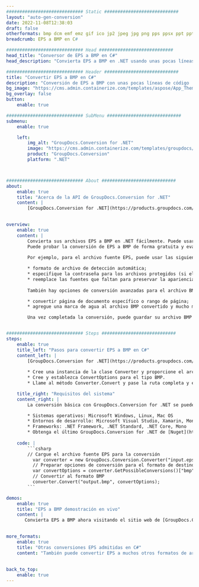 ```yaml
---
############################# Static ############################
layout: "auto-gen-conversion"
date: 2022-11-08T12:38:03
draft: false
otherformats: bmp dcm emf emz gif ico jp2 jpeg jpg png pps ppsx ppt pptx psb psd svg svgz tga tif tiff webp wmf wmz
breadcrumb: EPS a BMP en C#

############################# Head ############################
head_title: "Conversor de EPS a BMP en C#"
head_description: "Convierta EPS a BMP en .NET usando unas pocas líneas de código. Utilice la API de conversión de documentos de GroupDocs para convertir más de 160 formatos de archivo."

############################# Header ############################
title: "Convertir EPS a BMP en C#"
description: "Conversión de EPS a BMP con unas pocas líneas de código .NET"
bg_image: "https://cms.admin.containerize.com/templates/aspose/App_Themes/V3/images/bg/header1.png"
bg_overlay: false
button:
    enable: true

############################# SubMenu ############################
submenu:
    enable: true

    left:
        img_alt: "GroupDocs.Conversion for .NET"
        image: "https://cms.admin.containerize.com/templates/groupdocs/images/product-logos/90x90-noborder/groupdocs-conversion-net.png"
        product: "GroupDocs.Conversion"
        platform: ".NET"



############################# About ############################
about:
    enable: true
    title: "Acerca de la API de GroupDocs.Conversion for .NET"
    content: |
        [GroupDocs.Conversion for .NET](https://products.groupdocs.com/conversion/net/) se puede usar para convertir Microsoft Word, Excel, PowerPoint, PDF, Visio y otros formatos. GroupDocs.Conversion es una API independiente que es adecuada para sistemas internos y de back-end donde se requiere un alto rendimiento. No depende de ningún software como Microsoft u Open Office.
    

overview:
    enable: true
    content: |
        Convierta sus archivos EPS a BMP en .NET fácilmente. Puede usar solo un par de líneas de código C# en cualquier plataforma de su elección, como Windows, Linux, macOS.
        Puede probar la conversión de EPS a BMP de forma gratuita y evaluar la calidad de los resultados de la conversión. Junto con los escenarios de conversión de archivos simples, puede probar opciones más avanzadas para cargar el archivo de origen EPS y para guardar el resultado de salida BMP. 
        
        Por ejemplo, para el archivo fuente EPS, puede usar las siguientes opciones de carga:

        * formato de archivo de detección automática;
        * especifique la contraseña para los archivos protegidos (si el formato de archivo lo admite);
        * reemplace las fuentes que faltan para preservar la apariencia del documento.
        
        También hay opciones de conversión avanzadas para el archivo BMP:

        * convertir página de documento específico o rango de página;
        * agregue una marca de agua al archivo BMP convertido y mucho más.

        Una vez completada la conversión, puede guardar su archivo BMP en la ruta del archivo local o en cualquier almacenamiento de terceros como FTP, Amazon S3, Google Drive, Dropbox, etc. Tenga en cuenta que para convertir EPS a BMP no es necesario instalar ningún software adicional, como MS Office, Open Office, Adobe Acrobat Reader, etc.


############################# Steps ############################
steps:
    enable: true
    title_left: "Pasos para convertir EPS a BMP en C#"
    content_left: |
        [GroupDocs.Conversion for .NET](https://products.groupdocs.com/conversion/net/) facilita a los desarrolladores convertir un archivo EPS a BMP con unas pocas líneas de código.
        
        * Cree una instancia de la clase Converter y proporcione el archivo EPS con la ruta completa
        * Cree y establezca ConvertOptions para el tipo BMP.
        * Llame al método Converter.Convert y pase la ruta completa y el formato (BMP) como parámetro

    title_right: "Requisitos del sistema"
    content_right: |
        La conversión básica con GroupDocs.Conversion for .NET se puede realizar en unos pocos pasos simples. Nuestras API son compatibles con todas las principales plataformas y sistemas operativos. Antes de ejecutar el código a continuación, asegúrese de tener instalados los siguientes requisitos previos en su sistema.

        * Sistemas operativos: Microsoft Windows, Linux, Mac OS
        * Entornos de desarrollo: Microsoft Visual Studio, Xamarin, MonoDevelop
        * Frameworks: .NET Framework, .NET Standard, .NET Core, Mono
        * Obtenga el último GroupDocs.Conversion for .NET de [Nuget](https://www.nuget.org/packages/groupdocs.conversion)
         
    code: |
        ```csharp    
        // Cargue el archivo fuente EPS para la conversión
          var converter = new GroupDocs.Conversion.Converter("input.eps");
          // Preparar opciones de conversión para el formato de destino BMP
          var convertOptions = converter.GetPossibleConversions()["bmp"].ConvertOptions;
          // Convertir al formato BMP
          converter.Convert("output.bmp", convertOptions);
        ```

demos:
    enable: true
    title: "EPS a BMP demostración en vivo"
    content: |
       Convierta EPS a BMP ahora visitando el sitio web de [GroupDocs.Conversion App](https://products.groupdocs.app/conversion/family). La demostración en línea tiene las siguientes ventajas
          

more_formats:
    enable: true
    title: "Otras conversiones EPS admitidas en C#"
    content: "También puede convertir EPS a muchos otros formatos de archivo. Consulte la lista a continuación."
       
       
back_to_top:
    enable: true
---
```


